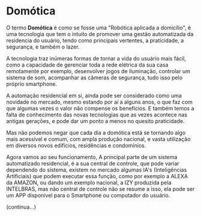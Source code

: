 # Domótica 

O termo **Domótica** é como se fosse uma "Robótica aplicada a domicílio", é uma tecnologia que tem o intuito de promover uma gestão automatizada da residencia do usuário, tendo como principais vertentes, a praticidade, a segurança, e também o lazer.

A tecnologia traz inúmeras formas de tornar a vida do usuário mais fácil, como a capacidade de gerenciar toda a rede elétrica da sua casa remotamente por exemplo, desenvolver jogos de iluminação, controlar um sistema de som, acompanhar as câmeras de segurança, tudo isso pelo próprio smartphone.

A automação residencial em si, ainda pode ser considerado como uma novidade no mercado, mesmo estando por aí a alguns anos, o que faz com que algumas vezes o valor não compense os benefícios. E também temos a falta de conhecimento das novas tecnologias que as vezes acontece nas antigas gerações, e pode dar um ponto a menos no quesito praticidade.

Mas não podemos negar que cada dia a domótica está se tornando algo mais acessível e comum, com ampla produção nacional, e vasta utilização em diversos novos edifícios, residências e condomínios.

Agora vamos ao seu funcionamento, A principal parte de um sistema automatizado residencial, é a sua central de controle, que pode variar dependendo do sistema, existem no mercado algumas IA's (Inteligências Artificiais) que podem executar essa função, como por exemplo a ALEXA da AMAZON, ou dando um exemplo nacional, a IZY produzida pela INTELBRAS, mas não central de controle não se resume a isso, ela pode ser um APP disponível para o Smartphone ou computador do usuário.

(continua...)
